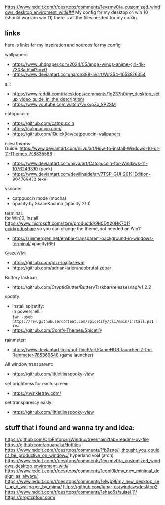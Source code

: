 https://www.reddit.com/r/desktops/comments/1evzmv0/a_customized_windows_desktop_enviroment_with/## My config for my desktop on win 10 (should work on win 11)
there is all the files needed for my config

## links

here is links for my inspiration and sources for my config
  
wallpapers
- https://www.uhdpaper.com/2024/05/angel-wings-anime-girl-4k-7303a.html?m=0
- https://www.deviantart.com/aaron888-ai/art/Wr354-1053826354

all:  
- https://www.reddit.com/r/desktops/comments/1g237h0/my_desktop_setup_video_guide_in_the_description/
- https://www.youtube.com/watch?v=kvpZx_SP2SM

catppuccin:  
- https://github.com/catppuccin  
- https://catppuccin.com/  
- https://github.com/iQuickDev/catppuccin-wallpapers

niivu theme:  
  Guide: https://www.deviantart.com/niivu/art/How-to-install-Windows-10-or-11-Themes-708835586
- https://www.deviantart.com/niivu/art/Catppuccin-for-Windows-11-1076249390 (pack)
- https://www.deviantart.com/devillnside/art/7TSP-GUI-2019-Edition-804769422 (exe)

vscode:  
- catppuccin mode (mocha)  
- opacity by SkaceKachna (opacity 210)

terminal:  
  for Win10, install https://www.microsoft.com/store/productId/9N0DX20HK701?ocid=pdpshare so you can change the theme, not needed on Win11
- https://zimmergren.net/enable-transparent-background-in-windows-terminal/
    opacity(65)

GlazeWM:  
- https://github.com/glzr-io/glazewm
- https://github.com/adriankarlen/neobrutal-zebar

ButteryTaskbar:  
- https://github.com/CrypticButter/ButteryTaskbar/releases/tag/v1.2.2

spotify:
 - install spicetify:  
    in powershell:  
    `iwr -useb https://raw.githubusercontent.com/spicetify/cli/main/install.ps1 | iex`
- https://github.com/Comfy-Themes/Spicetify

rainmeter:
  - https://www.deviantart.com/not-finch/art/GameHUB-launcher-2-for-Rainmeter-785369648 (game launcher)

All window transparent:
 - https://github.com/littletijn/spooky-view

set brightness for each screen:
 - https://twinkletray.com/

set transparency easly:
  - https://github.com/littletijn/spooky-view


## stuff that i found and wanna try and idea:

https://github.com/OrbEnforcer/Windux/tree/main?tab=readme-ov-file
https://github.com/aquapaka/dotfiles
https://www.reddit.com/r/desktops/comments/1fb9zne/i_thought_you_couldnt_be_productive_on_windows/
hyperland void (arch)
https://www.reddit.com/r/desktops/comments/1evzmv0/a_customized_windows_desktop_enviroment_with/
https://www.reddit.com/r/desktops/comments/1eopi0k/my_new_minimal_design_as_always/
https://www.reddit.com/r/desktops/comments/1elwp9l/my_new_desktop_set_up_d_wallpaper_by_mima/
https://github.com/lunar-os/windowsdesktop2
https://www.reddit.com/r/desktops/comments/1ehao5s/suisei_11/
https://droptopfour.com/